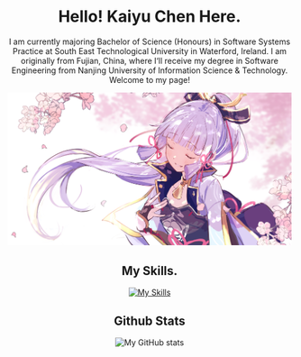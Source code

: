 <div align="center">

# Hello! Kaiyu Chen Here.
I am currently majoring Bachelor of Science (Honours) in Software Systems Practice at South East Technological University in Waterford, Ireland. I am originally from Fujian, China, where I‘ll receive my degree in Software Engineering from Nanjing University of Information Science & Technology.  Welcome to my page!  

![profile image](93086595_p0.png)
  
 ## My Skills. 
[![My Skills](https://skillicons.dev/icons?i=ae,au,apollo,cpp,css,express,firebase,git,github,gitlab,gradle,graphql,heroku,html,idea,java,js,jest,kotlin,md,matlab,mongodb,mysql,nestjs,netlify,nodejs,ps,php,postgres,pr,py,react,tailwind,ts)](https://skillicons.dev)

  
## Github Stats
  ![My GitHub stats](https://github-readme-stats.vercel.app/api?username=cky008&show_icons=true&theme=transparent)


